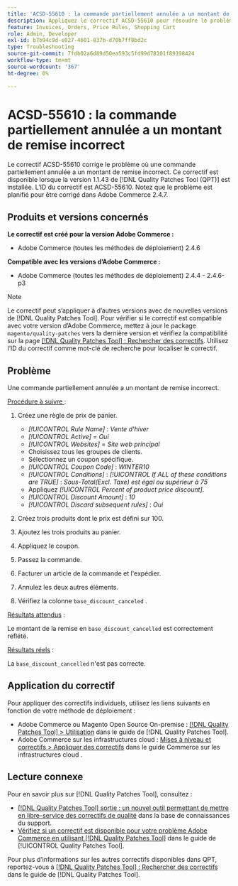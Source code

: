 ```yaml
---
title: 'ACSD-55610 : la commande partiellement annulée a un montant de remise incorrect'
description: Appliquez le correctif ACSD-55610 pour résoudre le problème d’Adobe Commerce en raison duquel une commande partiellement annulée bénéficie d’un montant de remise incorrect.
feature: Invoices, Orders, Price Rules, Shopping Cart
role: Admin, Developer
exl-id: b7b94c9d-e027-4601-837b-d70b7ff8bd2c
type: Troubleshooting
source-git-commit: 7fdb02a6d89d50ea593c5fd99d78101f89198424
workflow-type: tm+mt
source-wordcount: '367'
ht-degree: 0%

---
```


# ACSD-55610 : la commande partiellement annulée a un montant de remise incorrect

Le correctif ACSD-55610 corrige le problème où une commande partiellement annulée a un montant de remise incorrect. Ce correctif est disponible lorsque la version 1.1.43 de [!DNL Quality Patches Tool (QPT)] est installée. L’ID du correctif est ACSD-55610. Notez que le problème est planifié pour être corrigé dans Adobe Commerce 2.4.7.

## Produits et versions concernés

**Le correctif est créé pour la version Adobe Commerce :**

* Adobe Commerce (toutes les méthodes de déploiement) 2.4.6

**Compatible avec les versions d’Adobe Commerce :**

* Adobe Commerce (toutes les méthodes de déploiement) 2.4.4 - 2.4.6-p3

>[!NOTE]
>
>Le correctif peut s’appliquer à d’autres versions avec de nouvelles versions de [!DNL Quality Patches Tool]. Pour vérifier si le correctif est compatible avec votre version d’Adobe Commerce, mettez à jour le package `magento/quality-patches` vers la dernière version et vérifiez la compatibilité sur la page [[!DNL Quality Patches Tool] : Rechercher des correctifs](https://experienceleague.adobe.com/tools/commerce-quality-patches/index.html). Utilisez l’ID du correctif comme mot-clé de recherche pour localiser le correctif.

## Problème

Une commande partiellement annulée a un montant de remise incorrect.

<u>Procédure à suivre </u> :

1. Créez une règle de prix de panier.

   * *[!UICONTROL Rule Name]* : *Vente d&#39;hiver*
   * *[!UICONTROL Active]* = *Oui*
   * *[!UICONTROL Websites]* = *Site web principal*
   * Choisissez tous les groupes de clients.
   * Sélectionnez un coupon spécifique.
   * *[!UICONTROL Coupon Code]* : *WINTER10*
   * *[!UICONTROL Conditions]* : *[!UICONTROL If ALL of these conditions are TRUE]* : *Sous-Total(Excl. Taxe) est égal ou supérieur à 75*
   * Appliquez *[!UICONTROL Percent of product price discount]*.
   * *[!UICONTROL Discount Amount]* : *10*
   * *[!UICONTROL Discard subsequent rules]* : *Oui*

1. Créez trois produits dont le prix est défini sur 100.
1. Ajoutez les trois produits au panier.
1. Appliquez le coupon.
1. Passez la commande.
1. Facturer un article de la commande et l&#39;expédier.
1. Annulez les deux autres éléments.
1. Vérifiez la colonne `base_discount_canceled` .

<u>Résultats attendus</u> :

Le montant de la remise en `base_discount_cancelled` est correctement reflété.

<u>Résultats réels</u> :

La `base_discount_cancelled` n&#39;est pas correcte.

## Application du correctif

Pour appliquer des correctifs individuels, utilisez les liens suivants en fonction de votre méthode de déploiement :

* Adobe Commerce ou Magento Open Source On-premise : [[!DNL Quality Patches Tool] > Utilisation](/help/tools/quality-patches-tool/usage.md) dans le guide de [!DNL Quality Patches Tool].
* Adobe Commerce sur les infrastructures cloud : [Mises à niveau et correctifs > Appliquer des correctifs](https://experienceleague.adobe.com/docs/commerce-cloud-service/user-guide/develop/upgrade/apply-patches.html) dans le guide Commerce sur les infrastructures cloud .

## Lecture connexe

Pour en savoir plus sur [!DNL Quality Patches Tool], consultez :

* [[!DNL Quality Patches Tool] sortie : un nouvel outil permettant de mettre en libre-service des correctifs de qualité](https://experienceleague.adobe.com/en/docs/commerce-operations/tools/quality-patches-tool/quality-patches-tool-to-self-serve-quality-patches) dans la base de connaissances du support.
* [Vérifiez si un correctif est disponible pour votre problème Adobe Commerce en utilisant [!DNL Quality Patches Tool]](/help/tools/quality-patches-tool/patches-available-in-qpt/check-patch-for-magento-issue-with-magento-quality-patches.md) dans le guide de [!UICONTROL Quality Patches Tool].


Pour plus d’informations sur les autres correctifs disponibles dans QPT, reportez-vous à [[!DNL Quality Patches Tool] : Rechercher des correctifs](https://experienceleague.adobe.com/tools/commerce-quality-patches/index.html) dans le guide de [!DNL Quality Patches Tool].
